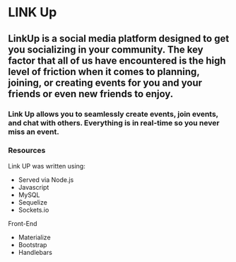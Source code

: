 # LINK Up
## LinkUp is a social media platform designed to get you socializing in your community. The key factor that all of us have encountered is the high level of friction when it comes to planning, joining, or creating events for you and your friends or even new friends to enjoy.

### Link Up allows you to seamlessly create events, join events, and chat with others. Everything is in real-time so you never miss an event.


### Resources
Link UP was written using: 
- Served via Node.js
- Javascript
- MySQL
- Sequelize
- Sockets.io

Front-End
- Materialize
- Bootstrap
- Handlebars

 
